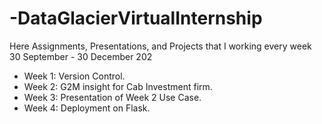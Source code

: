 # -DataGlacierVirtualInternship
Here Assignments, Presentations, and Projects that I working every week 30 September - 30 December 202

- Week 1: Version Control.
- Week 2: G2M insight for Cab Investment firm.
- Week 3: Presentation of Week 2 Use Case.
- Week 4: Deployment on Flask.
